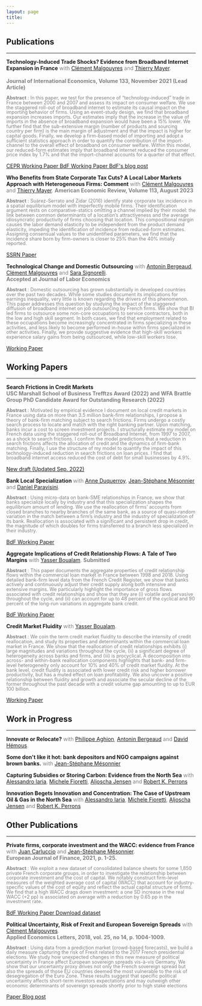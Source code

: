 ```yaml
---
layout: page
title: 
---
```


## Publications
---------------------------------------------------------------------------------------------------------------------

**Technology-Induced Trade Shocks? Evidence from Broadband Internet Expansion in France** <span style="color: gray;"> with [Clément Malgouyres](https://sites.google.com/site/clementmalgouyres/) and [Thierry Mayer](https://sites.google.com/site/thierrymayer/home). </span>   
\
<span style="color: gray;"> **Journal of International Economics, Volume 133, November 2021 (Lead Article)** </span>  

  <span style="color: gray; font-size:0.9em; line-height:1em;">**Abstract** : In this paper, we test for the presence of “technology-induced” trade in France between 2000 and 2007 and assess its impact on consumer welfare. We use the staggered roll-out of broadband internet to estimate its causal impact on the importing behavior of firms. Using an event-study design, we find that broadband expansion increases imports. Our estimates imply that the increase in the value of imports in the absence of broadband expansion would have been a 15% lower. We further find that the sub-extensive margin (number of products and sourcing country per firm) is the main margin of adjustment and that the impact is higher for capital goods. Finally, we develop a firm-based model of importing and adopt a sufficient statistics approach in order to quantify the contribution of the import-channel to the overall effect of broadband on consumer welfare. Within this model, our reduced-form estimates imply that broadband internet reduced the consumer price index by 1.7% and that the import-channel accounts for a quarter of that effect. </span>  

  <a href="https://cepr.org/active/publications/discussion_papers/dp.php?dpno=13847" class = "btn btn-outline-success btn-sm" role = "button"> CEPR Working Paper </a> <a href="https://publications.banque-france.fr/en/technology-induced-trade-shocks-evidence-broadband-expansion-france" class = "btn btn-outline-success btn-sm" role = "button"> BdF Working Paper </a> <a href="https://blocnotesdeleco.banque-france.fr/en/blog-entry/broadband-internet-changes-geography-international-trade" class = "btn btn-outline-danger btn-sm" role = "button"> BdF's blog post </a>


**Who Benefits from State Corporate Tax Cuts? A Local Labor Markets Approach with Heterogeneous Firms: Comment** <span style="color: gray;"> with [Clément Malgouyres](https://sites.google.com/site/clementmalgouyres/) and [Thierry Mayer](https://sites.google.com/site/thierrymayer/home). </span> <span style="color: gray;"> **American Economic Review, Volume 113, August 2023** </span>
	
  <span style="color: gray; font-size:0.9em; line-height:1em;"> **Abstract** : Suárez-Serrato and Zidar (2016) identify state corporate tax incidence in a spatial equilibrium model with imperfectly mobile firms. Their identification argument rests on comparative-statics omitting a channel implied by their model: the link between common determinants of a location’s attractiveness and the average idiosyncratic productivity of firms choosing that location. This compositional margin causes the labor demand elasticity to be independent from the product demand elasticity, impeding the identification of incidence from reduced-form estimates. Assigning consensual values to the unidentified parameters, we find that the incidence share born by firm-owners is closer to 25% than the 40% initially reported. </span>

  <a href="https://papers.ssrn.com/sol3/papers.cfm?abstract_id=3721950" class = "btn btn-outline-success btn-sm" role = "button"> SSRN Paper </a>

**Technological Change and Domestic Outsourcing**  <span style="color: gray;"> with [Antonin Bergeaud](https://sites.google.com/site/abergeaudeco), [Clément Malgouyres](https://sites.google.com/site/clementmalgouyres/) and [Sara Signorelli](https://sites.google.com/view/sarasignorelli/home).</span>   
<span style="color: gray;"> **Accepted at Journal of Labor Economics** </span>

  <span style="color: gray; font-size:0.9em; line-height:1em;"> **Abstract** : Domestic outsourcing has grown substantially in developed countries over the past two decades. While some studies document its implications for earnings inequality, very little is known regarding the drivers of this phenomenon. This paper addresses this question by studying the impact of the staggered diffusion of broadband internet on job outsourcing by French firms. We show that BI led firms to outsource some non-core occupations to service contractors, both in the low and high skill segment. In both cases, we find that employment related to these occupations become increasingly concentrated in firms specializing in these activities, and less likely to become performed in-house within firms specialized in other activities. Finally, we provide suggestive evidence that high-skill workers experience salary gains from being outsourced, while low-skill workers lose. </span>

  <a href="BMMS_June2021_submit.pdf" class = "btn btn-outline-success btn-sm" role = "button"> Working Paper </a>

## Working Papers
---------------------------------------------------------------------------------------------------------------------

**Search Frictions in Credit Markets**  
<span style="color: gray;"> **USC Marshall School of Business Trefftzs Award (2022) and WFA Brattle Group PhD Candidate Award for Outstanding Research (2022)** </span>

<span style="color: gray; font-size:0.9em; line-height:1em;"> **Abstract** : Motivated by empirical evidence I document on local credit markets in France using data on more than 3.5 million bank-firm relationships, I propose a theory of bank-firm matching subject to search frictions. Firms undergo a costly search process to locate and match with the right banking partner. Upon matching, banks incur a cost to screen investment projects. I structurally estimate my model on French data using the staggered roll-out of Broadband Internet, from 1997 to 2007, as a shock to search frictions. I confirm the model predictions that a reduction in search frictions affects the allocation of credit and the dynamics of firm-bank matching. Finally, I use the structure of my model to quantify the impact of this technology-induced reduction in search frictions on loan prices. I find that broadband internet access reduced the cost of debt for small businesses by 4.9%. </span>

<a href="JMP_CMS_Sep2022.pdf" class = "btn btn-outline-success btn-sm" role = "button"> New draft (Updated Sep. 2022) </a>

**Bank Local Specialization** <span style="color: gray;"> with [Anne Duquerroy](https://sites.google.com/site/anneduquerroy/),  [Jean-Stéphane Mésonnier](http://jsmeson.pagesperso-orange.fr/) and [Daniel Paravisini](https://sites.google.com/site/paravisinidaniel/home).</span>

<span style="color: gray; font-size:0.9em; line-height:1em;"> **Abstract** : Using micro-data on bank-SME relationships in France, we show that banks specialize locally by industry and that this specialization shapes the equilibrium amount of lending. We use the reallocation of firms’ accounts from closed branches to nearby branches of the same bank, as a source of quasi-random variation in the match between a firm’s industry and the industry of specialization of its bank. Reallocation is associated with a significant and persistent drop in credit, the magnitude of which doubles for firms transferred to a branch less specialized in their industry. </span>

<a href="https://publications.banque-france.fr/en/bank-local-specialization" class = "btn btn-outline-success btn-sm" role = "button"> BdF Working Paper </a>


**Aggregate Implications of Credit Relationship Flows: A Tale of Two Margins** <span style="color: gray;"> with [Yasser Boualam](http://www.yasserboualam.com/).</span>
<span style="color: gray;"> **Submitted** </span>

<span style="color: gray; font-size:0.9em; line-height:1em;"> **Abstract** : This paper documents the aggregate properties of credit relationship flows within the commercial loan market in France between 1998 and 2018. Using detailed bank-firm level data from the French Credit Register, we show that banks actively and continuously adjust their credit supply along both intensive and extensive margins. We particularly highlight the importance of gross flows associated with credit relationships and show that they are (i) volatile and pervasive throughout the cycle, and (ii) can account for up to 48 percent of the cyclical and 90 percent of the long-run variations in aggregate bank credit. </span>

<a href="https://publications.banque-france.fr/en/aggregate-implications-credit-relationship-flows-tale-two-margins" class = "btn btn-outline-success btn-sm" role = "button"> BdF Working Paper </a>


**Credit Market Fluidity** <span style="color: gray;"> with [Yasser Boualam](http://www.yasserboualam.com/).</span>

<span style="color: gray; font-size:0.9em; line-height:1em;"> **Abstract** : We coin the term credit market fluidity to describe the intensity of credit reallocation, and study its properties and determinants within the commercial loan market in France. We show that the reallocation of credit relationships exhibits (i) large magnitudes and variations throughout the cycle, (ii) a significant degree of heterogeneity across banks and firms, and (iii) is procyclical. A decomposition into across- and within-bank reallocation components highlights that bank- and firm-level heterogeneity only account for 10% and 40% of credit market fluidity. At the bank level, credit fluidity is associated with lower credit risk and higher borrower productivity, but has a muted effect on loan profitability. We also uncover a positive relationship between fluidity and growth and associate the secular decline of the former throughout the past decade with a credit volume gap amounting to up to EUR 100 billion. </span>

<a href="https://papers.ssrn.com/sol3/papers.cfm?abstract_id=4147826" class = "btn btn-outline-success btn-sm" role = "button"> Working Paper </a>

## Work in Progress
---------------------------------------------------------------------------------------------------------------------

<!--- <br/> -->

**Innovate or Relocate?** <span style="color: gray;"> with [Philippe Aghion](https://www.insead.edu/faculty-research/faculty/philippe-aghion), [Antonin Bergeaud](https://sites.google.com/site/abergeaudeco) and [David Hémous](https://www.econ.uzh.ch/en/people/faculty/hemous.html).</span>

**Some don't like it hot: bank depositors and NGO campaigns against brown banks.** <span style="color: gray;"> with [Jean-Stéphane Mésonnier](http://jsmeson.pagesperso-orange.fr/) </span>

**Capturing Subsidies or Storing Carbon: Evidence from the North Sea** <span style="color: gray;"> with [Alessandro Iaria](https://sites.google.com/view/alessandro-iaria-economics), [Michele Fioretti](http://www.michelefioretti.com/), [Aljoscha Jensen](https://aljoschajanssen.com/) and [Robert K. Perrons](https://www.qut.edu.au/about/our-people/academic-profiles/robert.perrons)</span>
 
**Innovation Begets Innovation and Concentration: The Case of Upstream Oil & Gas in the North Sea** <span style="color: gray;"> with [Alessandro Iaria](https://sites.google.com/view/alessandro-iaria-economics), [Michele Fioretti](http://www.michelefioretti.com/), [Aljoscha Jensen](https://aljoschajanssen.com/) and [Robert K. Perrons](https://www.qut.edu.au/about/our-people/academic-profiles/robert.perrons)</span>

## Other Publications
---------------------------------------------------------------------------------------------------------------------

**Private firms, corporate investment and the WACC: evidence from France** <span style="color: gray;"> with [Juan Carluccio](http://juancarluccio.com/) and [Jean-Stéphane Mésonnier](http://jsmeson.pagesperso-orange.fr/).</span>    
<span style="color: gray;">**European Journal of Finance, 2021, p. 1-25.**</span> 

<span style="color: gray; font-size:0.9em; line-height:1em;"> **Abstract** : We exploit a new dataset of consolidated balance sheets for some 1,850 private
French corporate groups, in order to investigate the relationship between corporate investment and the cost of capital. We notably construct firm-level measures of the weighted average cost of capital (WACC) that account for industry-specific values of the cost of equity and reflect the actual capital structure of firms. We find that a high WACC drags down investment: a one SD increase in the real WACC (+2 pp) is associated on average with a reduction by 0.65 pp in the investment rate. </span>

<a href="https://publications.banque-france.fr/sites/default/files/medias/documents/wp710.pdf" class = "btn btn-outline-success btn-sm" role = "button">  BdF Working Paper </a> <a href="https://github.com/CMS27/Wacc" class = "btn btn-outline-warning btn-sm" role = "button">  Download dataset </a>  

**Political Uncertainty, Risk of Frexit and European Sovereign Spreads** <span style="color: gray;"> with [Clément Malgouyres](https://sites.google.com/site/clementmalgouyres/). </span>    
<span style="color: gray;"> **Applied Economics Letters, 2018, vol. 25, no 14, p. 1004-1009.**  </span>  

<span style="color: gray; font-size:0.9em; line-height:1em;"> **Abstract** : Using data from a prediction market (crowd-based forecasts), we build a daily measure capturing the risk of Frexit related to the 2017 French presidential elections. We study how unexpected changes in this new measure of political uncertainty in France affect European sovereign spreads vis-à-vis Germany. We show that our uncertainty proxy drives not only the French sovereign spread but also the spreads of those EU countries deemed the most vulnerable to the risk of desegregation of the Euro Zone. These results suggest that specific political uncertainty affects short-term investors expectations and may outweigh other economic determinants of sovereign spreads shortly prior to high stake elections </span>

<a href="https://www.tandfonline.com/doi/abs/10.1080/13504851.2017.1391991" class = "btn btn-outline-success btn-sm" role = "button">  Paper </a>  <a href="https://blog.hypermind.com/2018/03/09/political-uncertainty-risk-of-frexit-and-european-sovereign-spreads/" class = "btn btn-outline-danger btn-sm" role = "button"> Blog post </a> 
